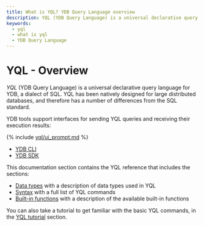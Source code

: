 ```yaml
---
title: What is YQL? YDB Query Language overview
description: YQL (YDB Query Language) is a universal declarative query language for data storage and processing systems, a dialect of SQL. You can get started with YQL in the web interface after you create a database.
keywords:
  - yql
  - what is yql
  - YDB Query Language
---
```


# YQL - Overview

*YQL* (YDB Query Language) is a universal declarative query language for YDB, a dialect of SQL. YQL has been natively designed for large distributed databases, and therefore has a number of differences from the SQL standard.

YDB tools support interfaces for sending YQL queries and receiving their execution results:

{% include [yql/ui_prompt.md](yql/ui_prompt.md) %}

- [YDB CLI](../../../../reference/ydb-cli/index.md)
- [YDB SDK](../../../../reference/ydb-sdk/index.md)

This documentation section contains the YQL reference that includes the sections:
- [Data types](../../types/index.md) with a description of data types used in YQL
- [Syntax](../../syntax/index.md) with a full list of YQL commands
- [Built-in functions](../../builtins/index.md) with a description of the available built-in functions

You can also take a tutorial to get familiar with the basic YQL commands, in the [YQL tutorial](../../../tutorial/index.md) section.
